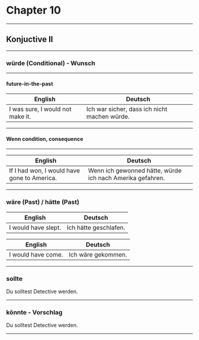# Chapter 10

---

## Konjuctive II

---

### würde (Conditional) - Wunsch

---

#### future-in-the-past

English                         | Deutsch
--------------------------------|----------
I was sure, I would not make it.| Ich war sicher, dass ich nicht machen würde.

---

#### Wenn condition, consequence

---

English                                    | Deutsch
-------------------------------------------|----------
If I had won, I would have gone to America.| Wenn ich gewonned hätte, würde ich nach Amerika gefahren.

---

### wäre (Past) / hätte (Past)

English            | Deutsch
-------------------|----------
I would have slept.| Ich hätte geschlafen.

English           | Deutsch
------------------|----------
I would have come.| Ich wäre gekommen.

---

### sollte

Du solltest Detective werden.

---

### könnte - Vorschlag

Du solltest Detective werden.

---
